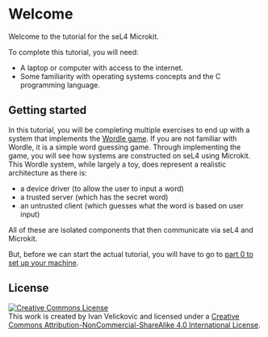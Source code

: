 # Welcome

Welcome to the tutorial for the seL4 Microkit.

To complete this tutorial, you will need:
* A laptop or computer with access to the internet.
* Some familiarity with operating systems concepts and the C programming language.

## Getting started

In this tutorial, you will be completing multiple exercises to end up with a system that
implements the [Wordle game](https://en.wikipedia.org/wiki/Wordle). If you are
not familiar with Wordle, it is a simple word guessing game. Through implementing the game,
you will see how systems are constructed on seL4 using Microkit. This Wordle system, while
largely a toy, does represent a realistic architecture as there is:
* a device driver (to allow the user to input a word)
* a trusted server (which has the secret word)
* an untrusted client (which guesses what the word is based on user input)

All of these are isolated components that then communicate via seL4 and Microkit.

But, before we can start the actual tutorial, you will have to go to [part 0 to set up your machine](./part0.md).

## License

<a rel="license" href="http://creativecommons.org/licenses/by-nc-sa/4.0/"><img alt="Creative Commons License" style="border-width:0" src="https://i.creativecommons.org/l/by-nc-sa/4.0/80x15.png" /></a><br />This work is created by Ivan Velickovic and licensed under a <a rel="license" href="http://creativecommons.org/licenses/by-nc-sa/4.0/">Creative Commons Attribution-NonCommercial-ShareAlike 4.0 International License</a>.

